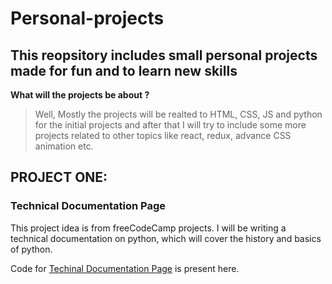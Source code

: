 # Personal-projects
## This reopsitory includes small personal projects made for fun and to learn new skills

**What will the projects be about ?**
>Well, Mostly the projects will be realted to HTML, CSS, JS and python for the initial projects and after that I will try to include some more projects related to other topics like react, redux, advance CSS animation etc.  

## PROJECT ONE:
### Technical Documentation Page 
This project idea is from freeCodeCamp projects. I will be  writing a technical documentation on python, which will cover the history and basics of python. 

Code for [Techinal Documentation Page](https://github.com/dhruvsharma1999/personal-projects/tree/master/technicalDocumentation) is present here.
